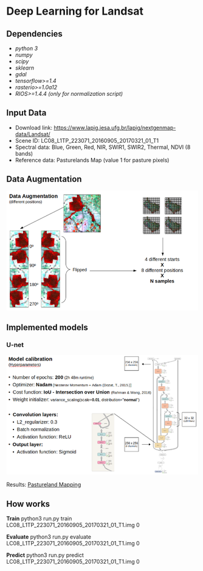 # Deep Learning for Landsat 

## Dependencies
* *python 3*
* *numpy*
* *scipy*
* *sklearn*
* *gdal*
* *tensorflow>=1.4*
* *rasterio>=1.0a12*
* *RIOS>=1.4.4 (only for normalization script)*

## Input Data
* Download link: https://www.lapig.iesa.ufg.br/lapig/nextgenmap-data/Landsat/
* Scene ID: LC08_L1TP_223071_20160905_20170321_01_T1
* Spectral data: Blue, Green, Red, NIR, SWIR1, SWIR2, Thermal, NDVI (8 bands)
* Reference data: Pasturelands Map (value 1 for pasture pixels)

## Data Augmentation

![Data Augmentation](docs/imgs/data-augmentation.png)

## Implemented models

### U-net

![U-Net](docs/imgs/u-net.png)

Results: [Pastureland Mapping](docs/presentations/pastureland_mapping.pdf)

## How works

**Train**
python3 run.py train LC08_L1TP_223071_20160905_20170321_01_T1.img 0

**Evaluate**
python3 run.py evaluate LC08_L1TP_223071_20160905_20170321_01_T1.img 0

**Predict**
python3 run.py predict LC08_L1TP_223071_20160905_20170321_01_T1.img 0